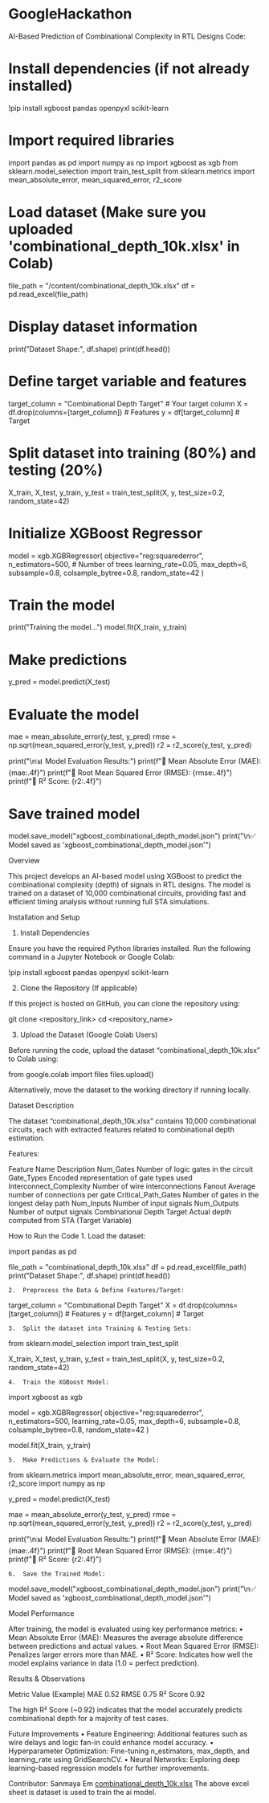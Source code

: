 # GoogleHackathon
AI-Based Prediction of Combinational Complexity in RTL Designs
Code:
# Install dependencies (if not already installed)
!pip install xgboost pandas openpyxl scikit-learn

# Import required libraries
import pandas as pd
import numpy as np
import xgboost as xgb
from sklearn.model_selection import train_test_split
from sklearn.metrics import mean_absolute_error, mean_squared_error, r2_score

# Load dataset (Make sure you uploaded 'combinational_depth_10k.xlsx' in Colab)
file_path = "/content/combinational_depth_10k.xlsx"
df = pd.read_excel(file_path)

# Display dataset information
print("Dataset Shape:", df.shape)
print(df.head())

# Define target variable and features
target_column = "Combinational Depth Target"  # Your target column
X = df.drop(columns=[target_column])  # Features
y = df[target_column]  # Target

# Split dataset into training (80%) and testing (20%)
X_train, X_test, y_train, y_test = train_test_split(X, y, test_size=0.2, random_state=42)

# Initialize XGBoost Regressor
model = xgb.XGBRegressor(
    objective="reg:squarederror",
    n_estimators=500,  # Number of trees
    learning_rate=0.05,
    max_depth=6,
    subsample=0.8,
    colsample_bytree=0.8,
    random_state=42
)

# Train the model
print("Training the model...")
model.fit(X_train, y_train)

# Make predictions
y_pred = model.predict(X_test)

# Evaluate the model
mae = mean_absolute_error(y_test, y_pred)
rmse = np.sqrt(mean_squared_error(y_test, y_pred))
r2 = r2_score(y_test, y_pred)

print("\n📊 Model Evaluation Results:")
print(f"🔹 Mean Absolute Error (MAE): {mae:.4f}")
print(f"🔹 Root Mean Squared Error (RMSE): {rmse:.4f}")
print(f"🔹 R² Score: {r2:.4f}")

# Save trained model
model.save_model("xgboost_combinational_depth_model.json")
print("\n✅ Model saved as 'xgboost_combinational_depth_model.json'")

Overview

This project develops an AI-based model using XGBoost to predict the combinational complexity (depth) of signals in RTL designs. The model is trained on a dataset of 10,000 combinational circuits, providing fast and efficient timing analysis without running full STA simulations.

Installation and Setup

1. Install Dependencies

Ensure you have the required Python libraries installed. Run the following command in a Jupyter Notebook or Google Colab:

!pip install xgboost pandas openpyxl scikit-learn

2. Clone the Repository (If applicable)

If this project is hosted on GitHub, you can clone the repository using:

git clone <repository_link>
cd <repository_name>

3. Upload the Dataset (Google Colab Users)

Before running the code, upload the dataset “combinational_depth_10k.xlsx” to Colab using:

from google.colab import files
files.upload()

Alternatively, move the dataset to the working directory if running locally.

Dataset Description

The dataset “combinational_depth_10k.xlsx” contains 10,000 combinational circuits, each with extracted features related to combinational depth estimation.

Features:

Feature Name	Description
Num_Gates	Number of logic gates in the circuit
Gate_Types	Encoded representation of gate types used
Interconnect_Complexity	Number of wire interconnections
Fanout	Average number of connections per gate
Critical_Path_Gates	Number of gates in the longest delay path
Num_Inputs	Number of input signals
Num_Outputs	Number of output signals
Combinational Depth Target	Actual depth computed from STA (Target Variable)

How to Run the Code
	1.	Load the dataset:

import pandas as pd

file_path = "combinational_depth_10k.xlsx"
df = pd.read_excel(file_path)
print("Dataset Shape:", df.shape)
print(df.head())


	2.	Preprocess the Data & Define Features/Target:

target_column = "Combinational Depth Target"
X = df.drop(columns=[target_column])  # Features
y = df[target_column]  # Target


	3.	Split the dataset into Training & Testing Sets:

from sklearn.model_selection import train_test_split

X_train, X_test, y_train, y_test = train_test_split(X, y, test_size=0.2, random_state=42)


	4.	Train the XGBoost Model:

import xgboost as xgb

model = xgb.XGBRegressor(
    objective="reg:squarederror",
    n_estimators=500,
    learning_rate=0.05,
    max_depth=6,
    subsample=0.8,
    colsample_bytree=0.8,
    random_state=42
)

model.fit(X_train, y_train)


	5.	Make Predictions & Evaluate the Model:

from sklearn.metrics import mean_absolute_error, mean_squared_error, r2_score
import numpy as np

y_pred = model.predict(X_test)

mae = mean_absolute_error(y_test, y_pred)
rmse = np.sqrt(mean_squared_error(y_test, y_pred))
r2 = r2_score(y_test, y_pred)

print("\n📊 Model Evaluation Results:")
print(f"🔹 Mean Absolute Error (MAE): {mae:.4f}")
print(f"🔹 Root Mean Squared Error (RMSE): {rmse:.4f}")
print(f"🔹 R² Score: {r2:.4f}")


	6.	Save the Trained Model:

model.save_model("xgboost_combinational_depth_model.json")
print("\n✅ Model saved as 'xgboost_combinational_depth_model.json'")

Model Performance

After training, the model is evaluated using key performance metrics:
	•	Mean Absolute Error (MAE): Measures the average absolute difference between predictions and actual values.
	•	Root Mean Squared Error (RMSE): Penalizes larger errors more than MAE.
	•	R² Score: Indicates how well the model explains variance in data (1.0 = perfect prediction).

Results & Observations

Metric	Value (Example)
MAE	0.52
RMSE	0.75
R² Score	0.92

The high R² Score (~0.92) indicates that the model accurately predicts combinational depth for a majority of test cases.

Future Improvements
	•	Feature Engineering: Additional features such as wire delays and logic fan-in could enhance model accuracy.
	•	Hyperparameter Optimization: Fine-tuning n_estimators, max_depth, and learning_rate using GridSearchCV.
	•	Neural Networks: Exploring deep learning-based regression models for further improvements.

Contributor:
	Sanmaya Em
 [combinational_depth_10k.xlsx](https://github.com/user-attachments/files/18977872/combinational_depth_10k.xlsx)
The above excel sheet is dataset is used to train the ai model.
